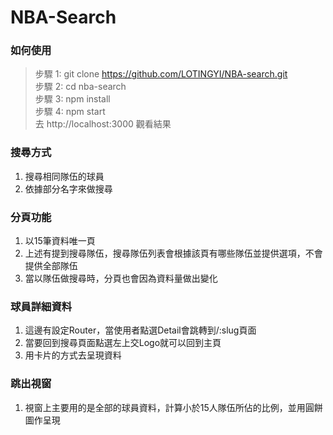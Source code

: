 # NBA-Search


### 如何使用
> 步驟 1: git clone https://github.com/LOTINGYI/NBA-search.git<br> 
> 步驟 2: cd nba-search <br>
> 步驟 3: npm install <br>
> 步驟 4: npm start <br>
> 去 http://localhost:3000 觀看結果



### 搜尋方式
1. 搜尋相同隊伍的球員
2. 依據部分名字來做搜尋

### 分頁功能
1. 以15筆資料唯一頁
2. 上述有提到搜尋隊伍，搜尋隊伍列表會根據該頁有哪些隊伍並提供選項，不會提供全部隊伍
3. 當以隊伍做搜尋時，分頁也會因為資料量做出變化

### 球員詳細資料
1. 這邊有設定Router，當使用者點選Detail會跳轉到/:slug頁面
2. 當要回到搜尋頁面點選左上交Logo就可以回到主頁
3. 用卡片的方式去呈現資料

### 跳出視窗
1. 視窗上主要用的是全部的球員資料，計算小於15人隊伍所佔的比例，並用圓餅圖作呈現



